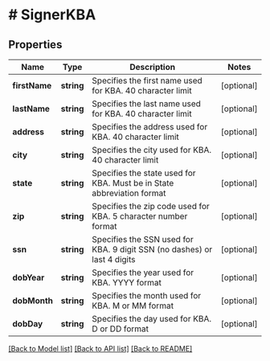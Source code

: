 # # SignerKBA

## Properties

Name | Type | Description | Notes
------------ | ------------- | ------------- | -------------
**firstName** | **string** | Specifies the first name used for KBA. 40 character limit | [optional] 
**lastName** | **string** | Specifies the last name used for KBA. 40 character limit | [optional] 
**address** | **string** | Specifies the address used for KBA. 40 character limit | [optional] 
**city** | **string** | Specifies the city used for KBA. 40 character limit | [optional] 
**state** | **string** | Specifies the state used for KBA. Must be in State abbreviation format | [optional] 
**zip** | **string** | Specifies the zip code used for KBA. 5 character number format | [optional] 
**ssn** | **string** | Specifies the SSN used for KBA. 9 digit SSN (no dashes) or last 4 digits | [optional] 
**dobYear** | **string** | Specifies the year used for KBA. YYYY format | [optional] 
**dobMonth** | **string** | Specifies the month used for KBA. M or MM format | [optional] 
**dobDay** | **string** | Specifies the day used for KBA. D or DD format | [optional] 

[[Back to Model list]](../../README.md#documentation-for-models) [[Back to API list]](../../README.md#documentation-for-api-endpoints) [[Back to README]](../../README.md)


